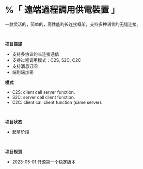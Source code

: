 # %「 遠端過程調用供電裝置 」

一款灵活的，简单的，高性能的长连接框架，支持多种语言的无缝连接。

<br>

**项目描述**

- 支持多协议的长连接通信
- 支持过程调用模式：C2S, S2C, C2C
- 支持消息订阅
- 端到端加密

**模式**

- C2S: client call server function.
- S2C: server call client function.
- C2C: client call client function (same server).

<br>

**项目状态**

- 起草阶段

<br>

**项目规划**

- 2023-05-01 开源第一个稳定版本
